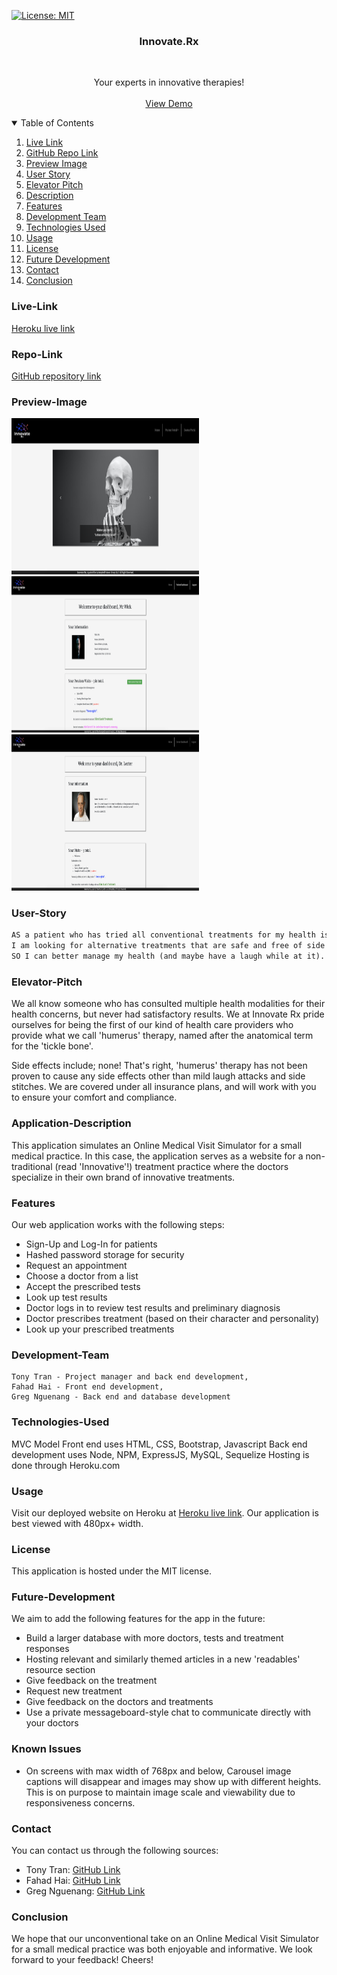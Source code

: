 [![License: MIT](https://img.shields.io/badge/License-MIT-yellow.svg)](https://opensource.org/licenses/MIT)

<div align="center">
    <h3 align="center">Innovate.Rx</h3>
    <br />
    <p align="center">
    Your experts in innovative therapies!
    <br />
    <br />
    <a href="https://innovate-rx.herokuapp.com/">View Demo</a>
    </p>
</div>

<details open="open">
    <summary>Table of Contents</summary>
    <ol>
        <li><a href="#live-link">Live Link</a></li>
        <li><a href="#repo-link">GitHub Repo Link</a></li></li>
        <li><a href="#preview-image">Preview Image</a></li>
        <li><a href="#user-story">User Story</a></li>
        <li><a href="#elevator-pitch">Elevator Pitch</a></li>
        <li><a href="#description">Description</a></li>
        <li><a href="#features">Features</a></li>
        <li><a href="#development-team">Development Team</a></li>
        <li><a href="#technologies-used">Technologies Used</a></li>
        <li><a href="#usage">Usage</a></li>
        <li><a href="#license">License</a></li>
        <li><a href="#future-development">Future Development</a></li>
        <li><a href="#contact">Contact</a></li>
        <li><a href="#conclusion">Conclusion</a></li>
    </ol>
</details>

### Live-Link

<a href="https://innovate-rx.herokuapp.com/">Heroku live link</a>

### Repo-Link

<a href="https://github.com/code-monkey713/Innovate-Rx">GitHub repository link</a>

### Preview-Image

<img src="./preview/preview.png" alt="project preview img" style="height: 250px; width: 300px;">
<br/>
<img src="./preview/preview2.png" alt="project preview img" style="height: 250px; width: 300px;">
<br/>
<img src="./preview/preview3.png" alt="project preview img" style="height: 250px; width: 300px;">

### User-Story

```md
AS a patient who has tried all conventional treatments for my health issues
I am looking for alternative treatments that are safe and free of side effects
SO I can better manage my health (and maybe have a laugh while at it).
```

### Elevator-Pitch

We all know someone who has consulted multiple health modalities for their health concerns, but never had satisfactory results. We at Innovate Rx pride ourselves for being the first of our kind of health care providers who provide what we call 'humerus' therapy, named after the anatomical term for the 'tickle bone'.

Side effects include; none! That's right, 'humerus' therapy has not been proven to cause any side effects other than mild laugh attacks and side stitches. We are covered under all insurance plans, and will work with you to ensure your comfort and compliance.

### Application-Description

This application simulates an Online Medical Visit Simulator for a small medical practice. In this case, the application serves as a website for a non-traditional (read 'Innovative'!) treatment practice where the doctors specialize in their own brand of innovative treatments.

### Features

Our web application works with the following steps:

- Sign-Up and Log-In for patients
- Hashed password storage for security
- Request an appointment
- Choose a doctor from a list
- Accept the prescribed tests
- Look up test results
- Doctor logs in to review test results and preliminary diagnosis
- Doctor prescribes treatment (based on their character and personality)
- Look up your prescribed treatments

### Development-Team

    Tony Tran - Project manager and back end development,
    Fahad Hai - Front end development,
    Greg Nguenang - Back end and database development

### Technologies-Used

MVC Model
Front end uses HTML, CSS, Bootstrap, Javascript
Back end development uses Node, NPM, ExpressJS, MySQL, Sequelize
Hosting is done through Heroku.com

### Usage

Visit our deployed website on Heroku at <a href="https://innovate-rx.herokuapp.com/">Heroku live link</a>.
Our application is best viewed with 480px+ width.

### License

This application is hosted under the MIT license.

### Future-Development

We aim to add the following features for the app in the future:

- Build a larger database with more doctors, tests and treatment responses
- Hosting relevant and similarly themed articles in a new 'readables' resource section
- Give feedback on the treatment
- Request new treatment
- Give feedback on the doctors and treatments
- Use a private messageboard-style chat to communicate directly with your doctors

### Known Issues

- On screens with max width of 768px and below, Carousel image captions will disappear and images may show up with different heights. This is on purpose to maintain image scale and viewability due to responsiveness concerns.

### Contact

You can contact us through the following sources:

- Tony Tran: <a href="https://github.com/code-monkey713">GitHub Link</a>
- Fahad Hai: <a href="https://github.com/wdfhai">GitHub Link</a>
- Greg Nguenang: <a href="https://github.com/NGUENANG7">GitHub Link</a>

### Conclusion

We hope that our unconventional take on an Online Medical Visit Simulator for a small medical practice was both enjoyable and informative. We look forward to your feedback! Cheers!
